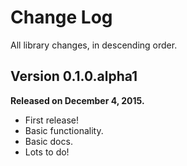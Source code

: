 Change Log
==========

All library changes, in descending order.

Version 0.1.0.alpha1
-------------

**Released on December 4, 2015.**

- First release!
- Basic functionality.
- Basic docs.
- Lots to do!